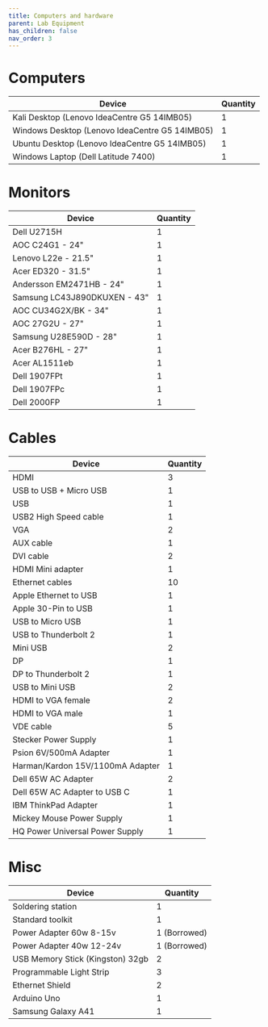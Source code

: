 ```yaml
---
title: Computers and hardware
parent: Lab Equipment
has_children: false
nav_order: 3
---
```


# Computers

Device  | Quantity
------------- | -------------
Kali Desktop (Lenovo IdeaCentre G5 14IMB05) | 1
Windows Desktop (Lenovo IdeaCentre G5 14IMB05) | 1
Ubuntu Desktop (Lenovo IdeaCentre G5 14IMB05) | 1
Windows Laptop (Dell Latitude 7400) | 1

# Monitors

Device  | Quantity
------------- | -------------
Dell U2715H | 1
AOC C24G1 - 24" | 1
Lenovo L22e - 21.5" | 1
Acer ED320 - 31.5" | 1
Andersson EM2471HB - 24" | 1
Samsung LC43J890DKUXEN - 43" | 1
AOC CU34G2X/BK - 34" | 1
AOC 27G2U - 27" | 1
Samsung U28E590D - 28" | 1
Acer B276HL - 27" | 1
Acer AL1511eb | 1
Dell 1907FPt | 1
Dell 1907FPc | 1
Dell 2000FP | 1

# Cables

Device  | Quantity
------------- | -------------
HDMI | 3
USB to USB + Micro USB | 1
USB | 1
USB2 High Speed cable | 1
VGA | 2
AUX cable | 1
DVI cable | 2
HDMI Mini adapter | 1
Ethernet cables | 10
Apple Ethernet to USB | 1
Apple 30-Pin to USB | 1
USB to Micro USB | 1
USB to Thunderbolt 2 | 1
Mini USB | 2
DP | 1
DP to Thunderbolt 2 | 1
USB to Mini USB | 2
HDMI to VGA female | 2
HDMI to VGA male | 1
VDE cable | 5
Stecker Power Supply | 1
Psion 6V/500mA Adapter | 1
Harman/Kardon 15V/1100mA Adapter | 1
Dell 65W AC Adapter | 2
Dell 65W AC Adapter to USB C | 1
IBM ThinkPad Adapter | 1
Mickey Mouse Power Supply | 1
HQ Power Universal Power Supply | 1

# Misc

Device  | Quantity
------------- | -------------
Soldering station | 1
Standard toolkit | 1
Power Adapter 60w 8-15v | 1 (Borrowed)
Power Adapter 40w 12-24v | 1 (Borrowed)
USB Memory Stick (Kingston) 32gb | 2
Programmable Light Strip | 3
Ethernet Shield | 2
Arduino Uno | 1
Samsung Galaxy A41 | 1





